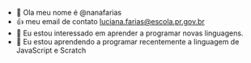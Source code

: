- 👋 Ola meu nome é @nanafarias
- 👍 meu email de contato luciana.farias@escola.pr.gov.br
- 👀 Eu estou interessado em aprender a programar novas linguagens.
- 🌱 Eu estou aprendendo a programar recentemente a linguagem de JavaScript e Scratch

